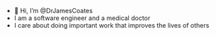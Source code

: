 - 👋 Hi, I’m @DrJamesCoates
- I am a software engineer and a medical doctor
- I care about doing important work that improves the lives of others

<!---
DrJamesCoates/DrJamesCoates is a ✨ special ✨ repository because its `README.md` (this file) appears on your GitHub profile.
You can click the Preview link to take a look at your changes.
--->
